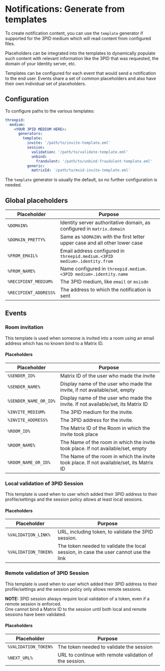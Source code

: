 # Notifications: Generate from templates
To create notification content, you can use the `template` generator if supported for the 3PID medium which will read
content from configured files.

Placeholders can be integrated into the templates to dynamically populate such content with relevant information like
the 3PID that was requested, the domain of your Identity server, etc.

Templates can be configured for each event that would send a notification to the end user. Events share a set of common
placeholders and also have their own individual set of placeholders.

## Configuration
To configure paths to the various templates:
```yaml
threepid:
  medium:
    <YOUR 3PID MEDIUM HERE>:
      generators:
        template:
          invite: '/path/to/invite-template.eml'
          session:
            validation: '/path/to/validate-template.eml'
            unbind:
              frandulent: '/path/to/unbind-fraudulent-template.eml'
          generic:
            matrixId: '/path/to/mxid-invite-template.eml'
```
The `template` generator is usually the default, so no further configuration is needed.

##  Global placeholders
| Placeholder           | Purpose                                                                      |
|-----------------------|------------------------------------------------------------------------------|
| `%DOMAIN%`            | Identity server authoritative domain, as configured in `matrix.domain`       |
| `%DOMAIN_PRETTY%`     | Same as `%DOMAIN%` with the first letter upper case and all other lower case |
| `%FROM_EMAIL%`        | Email address configured in `threepid.medium.<3PID medium>.identity.from`    |
| `%FROM_NAME%`         | Name configured in `threepid.medium.<3PID medium>.identity.name`             |
| `%RECIPIENT_MEDIUM%`  | The 3PID medium, like `email` or `msisdn`                                    |
| `%RECIPIENT_ADDRESS%` | The address to which the notification is sent                                |

## Events
### Room invitation
This template is used when someone is invited into a room using an email address which has no known bind to a Matrix ID.
#### Placeholders
| Placeholder           | Purpose                                                                                  |
|-----------------------|------------------------------------------------------------------------------------------|
| `%SENDER_ID%`         | Matrix ID of the user who made the invite                                                |
| `%SENDER_NAME%`       | Display name of the user who made the invite, if not available/set, empty                |
| `%SENDER_NAME_OR_ID%` | Display name of the user who made the invite. If not available/set, its Matrix ID        |
| `%INVITE_MEDIUM%`     | The 3PID medium for the invite.                                                          |
| `%INVITE_ADDRESS%`    | The 3PID address for the invite.                                                         |
| `%ROOM_ID%`           | The Matrix ID of the Room in which the invite took place                                 |
| `%ROOM_NAME%`         | The Name of the room in which the invite took place. If not available/set, empty         |
| `%ROOM_NAME_OR_ID%`   | The Name of the room in which the invite took place. If not available/set, its Matrix ID |

### Local validation of 3PID Session
This template is used when to user which added their 3PID address to their profile/settings and the session policy
allows at least local sessions.  

#### Placeholders
| Placeholder          | Purpose                                                                              |
|----------------------|--------------------------------------------------------------------------------------|
| `%VALIDATION_LINK%`  | URL, including token, to validate the 3PID session.                                  |
| `%VALIDATION_TOKEN%` | The token needed to validate the local session, in case the user cannot use the link |

### Remote validation of 3PID Session
This template is used when to user which added their 3PID address to their profile/settings and the session policy only
allows remote sessions.

**NOTE:** 3PID session always require local validation of a token, even if a remote session is enforced.  
One cannot bind a Matrix ID to the session until both local and remote sessions have been validated.

#### Placeholders
| Placeholder          | Purpose                                                |
|----------------------|--------------------------------------------------------|
| `%VALIDATION_TOKEN%` | The token needed to validate the session               |
| `%NEXT_URL%`         | URL to continue with remote validation of the session. |
